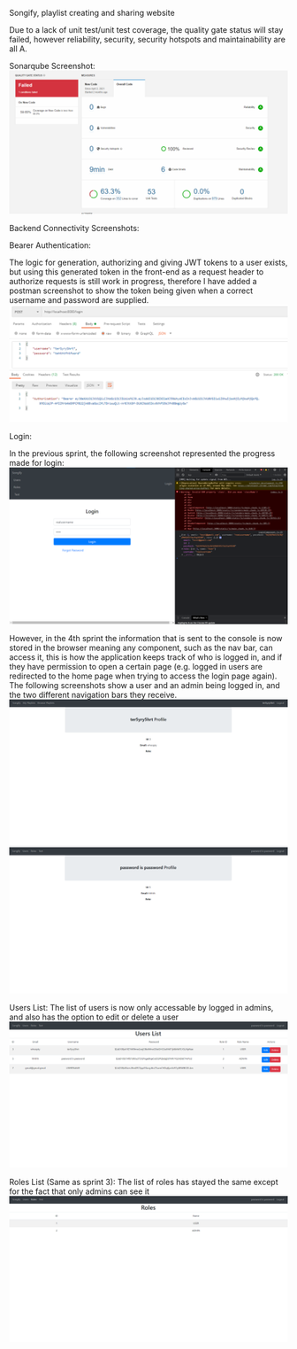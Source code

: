 Songify, playlist creating and sharing website

Due to a lack of unit test/unit test coverage, the quality gate status will stay failed, however reliability, security, security hotspots and maintainability are all A.

Sonarqube Screenshot:
![](images/sprint-4/sonarqube-sprint-4.png)

Backend Connectivity Screenshots:

Bearer Authentication:

The logic for generation, authorizing and giving JWT tokens to a user exists, but using this generated token in the front-end as a request header to authorize requests is still work in progress, therefore I have added a postman screenshot to show the token being given when a correct username and password are supplied.
![](images/sprint-4/bearer-postman.png)

Login:

In the previous sprint, the following screenshot represented the progress made for login:
![](images/sprint-3/login-console.png)

However, in the 4th sprint the information that is sent to the console is now stored in the browser meaning any component, such as the nav bar, can access it, this is how the application keeps track of who is logged in, and if they have permission to open a certain page (e.g. logged in users are redirected to the home page when trying to access the login page again). The following screenshots show a user and an admin being logged in, and the two different navigation bars they receive.
![](images/sprint-4/logged-in-user.png)
![](images/sprint-4/logged-in-admin.png)



Users List:
The list of users is now only accessable by logged in admins, and also has the option to edit or delete a user
![](images/sprint-4/user-list.png)

Roles List (Same as sprint 3):
The list of roles has stayed the same except for the fact that only admins can see it
![](images/sprint-4/roles-list.png)
